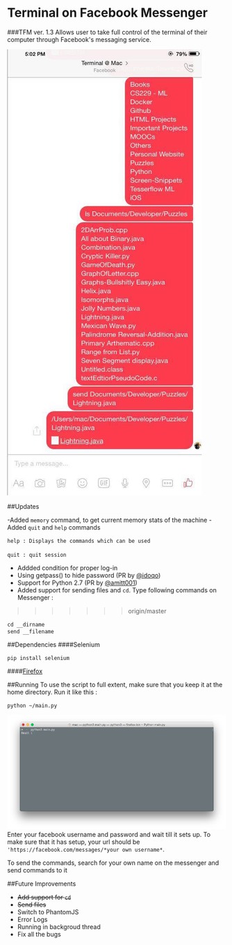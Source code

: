 # Terminal on Facebook Messenger 
###TFM ver. 1.3
Allows user to take full control of the terminal of their computer through Facebook's messaging service.


![Photo](Screenshots/Photo1.jpg)

##Updates

-Added ```memory``` command, to get current memory stats of the machine
-Added ```quit``` and ```help``` commands

 ```
 help : Displays the commands which can be used
      
 quit : quit session
 ```
 - Addded condition for proper log-in
 - Using getpass() to hide password (PR by [@idoqo](https://github.com/idoqo))
 - Support for Python 2.7 (PR by [@amitt001](https://github.com/amitt001))
 - Added support for sending files and ```cd```. Type following commands on Messenger :
>>>>>>> origin/master

```
cd __dirname
send __filename
```

##Dependencies 
####Selenium
```
pip install selenium
```
####[Firefox](https://www.mozilla.org/en-GB/firefox/new/)

##Running
To use the script to full extent, make sure that you keep it at the home directory.
Run it like this :
```
python ~/main.py
```
![Screenshot](Screenshots/Screenshot1.png)
Enter your facebook username and password and wait till it sets up. To make sure that it has setup, your url should be ```'https://facebook.com/messages/*your own username*```.

To send the commands, search for your own name on the messenger and send commands to it

##Future Improvements
- ~~Add support for ```cd```~~
- ~~Send files~~
- Switch to PhantomJS
- Error Logs
- Running in backgroud thread
- Fix all the bugs
